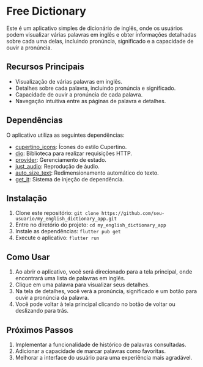 # Free Dictionary

Este é um aplicativo simples de dicionário de inglês, onde os usuários podem visualizar várias palavras em inglês e obter informações detalhadas sobre cada uma delas, incluindo pronúncia, significado e a capacidade de ouvir a pronúncia.

## Recursos Principais

- Visualização de várias palavras em inglês.
- Detalhes sobre cada palavra, incluindo pronúncia e significado.
- Capacidade de ouvir a pronúncia de cada palavra.
- Navegação intuitiva entre as páginas de palavra e detalhes.

## Dependências

O aplicativo utiliza as seguintes dependências:

- [cupertino_icons](https://pub.dev/packages/cupertino_icons): Ícones do estilo Cupertino.
- [dio](https://pub.dev/packages/dio): Biblioteca para realizar requisições HTTP.
- [provider](https://pub.dev/packages/provider): Gerenciamento de estado.
- [just_audio](https://pub.dev/packages/just_audio): Reprodução de áudio.
- [auto_size_text](https://pub.dev/packages/auto_size_text): Redimensionamento automático do texto.
- [get_it](https://pub.dev/packages/get_it): Sistema de injeção de dependência.

## Instalação

1. Clone este repositório: `git clone https://github.com/seu-usuario/my_english_dictionary_app.git`
2. Entre no diretório do projeto: `cd my_english_dictionary_app`
3. Instale as dependências: `flutter pub get`
4. Execute o aplicativo: `flutter run`

## Como Usar

1. Ao abrir o aplicativo, você será direcionado para a tela principal, onde encontrará uma lista de palavras em inglês.
2. Clique em uma palavra para visualizar seus detalhes.
3. Na tela de detalhes, você verá a pronúncia, significado e um botão para ouvir a pronúncia da palavra.
4. Você pode voltar à tela principal clicando no botão de voltar ou deslizando para trás.

## Próximos Passos

1. Implementar a funcionalidade de histórico de palavras consultadas.
2. Adicionar a capacidade de marcar palavras como favoritas.
3. Melhorar a interface do usuário para uma experiência mais agradável.

